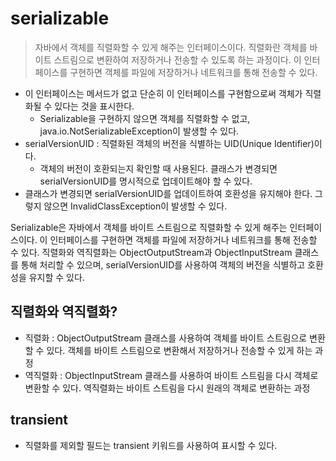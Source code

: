 # serializable
>자바에서 객체를 직렬화할 수 있게 해주는 인터페이스이다. 직렬화란 객체를 바이트 스트림으로 변환하여 저장하거나 전송할 수 있도록 하는 과정이다. 이 인터페이스를 구현하면 객체를 파일에 저장하거나 네트워크를 통해 전송할 수 있다.

- 이 인터페이스는 메서드가 없고 단순히 이 인터페이스를 구현함으로써 객체가 직렬화될 수 있다는 것을 표시한다.
  - Serializable을 구현하지 않으면 객체를 직렬화할 수 없고, java.io.NotSerializableException이 발생할 수 있다.
- serialVersionUID : 직렬화된 객체의 버전을 식별하는 UID(Unique Identifier)이다.
  - 객체의 버전이 호환되는지 확인할 때 사용된다. 클래스가 변경되면 serialVersionUID를 명시적으로 업데이트해야 할 수 있다.
- 클래스가 변경되면 serialVersionUID를 업데이트하여 호환성을 유지해야 한다. 그렇지 않으면 InvalidClassException이 발생할 수 있다.

Serializable은 자바에서 객체를 바이트 스트림으로 직렬화할 수 있게 해주는 인터페이스이다.
이 인터페이스를 구현하면 객체를 파일에 저장하거나 네트워크를 통해 전송할 수 있다.
직렬화와 역직렬화는 ObjectOutputStream과 ObjectInputStream 클래스를 통해 처리할 수 있으며,
serialVersionUID를 사용하여 객체의 버전을 식별하고 호환성을 유지할 수 있다.

## 직렬화와 역직렬화?
- 직렬화 : ObjectOutputStream 클래스를 사용하여 객체를 바이트 스트림으로 변환할 수 있다. 객체를 바이트 스트림으로 변환해서 저장하거나 전송할 수 있게 하는 과정
- 역직렬화 : ObjectInputStream 클래스를 사용하여 바이트 스트림을 다시 객체로 변환할 수 있다. 역직렬화는 바이트 스트림을 다시 원래의 객체로 변환하는 과정

## transient
- 직렬화를 제외할 필드는 transient 키워드를 사용하여 표시할 수 있다.


